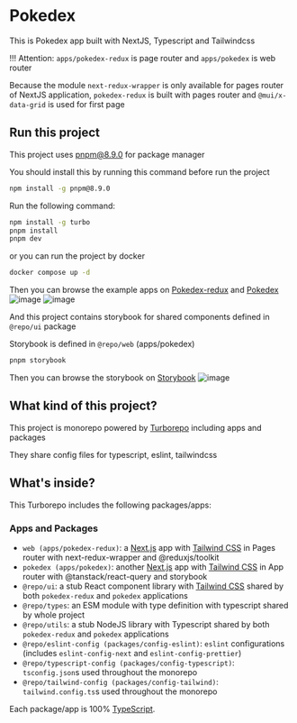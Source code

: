 # Pokedex

This is Pokedex app built with NextJS, Typescript and Tailwindcss

!!! Attention: `apps/pokedex-redux` is page router and `apps/pokedex` is web router

Because the module `next-redux-wrapper` is only available for pages router of NextJS application, `pokedex-redux` is built with pages router and `@mui/x-data-grid` is used for first page

## Run this project

This project uses pnpm@8.9.0 for package manager

You should install this by running this command before run the project

```sh
npm install -g pnpm@8.9.0
```

Run the following command:

```sh
npm install -g turbo
pnpm install
pnpm dev
```

or you can run the project by docker

```sh
docker compose up -d
```

Then you can browse the example apps on [Pokedex-redux](http://localhost:3000) and [Pokedex](http://localhost:3001)
![image](https://github.com/dragon1227/pokemon-explorer/assets/122885050/b5f1cdb3-19ce-4131-be47-28ac82771596)
![image](https://github.com/dragon1227/pokemon-explorer/assets/122885050/94203b23-fa79-4d15-b446-c8fd732757aa)


And this project contains storybook for shared components defined in `@repo/ui` package

Storybook is defined in `@repo/web` (apps/pokedex)

```sh
pnpm storybook
```

Then you can browse the storybook on [Storybook](http://localhost:6006)
![image](https://github.com/dragon1227/pokemon-explorer/assets/122885050/1735c3a9-8c0f-40cd-ac6a-733418153952)


## What kind of this project?

This project is monorepo powered by [Turborepo](http://turbo.build) including apps and packages

They share config files for typescript, eslint, tailwindcss

## What's inside?

This Turborepo includes the following packages/apps:

### Apps and Packages

- `web (apps/pokedex-redux)`: a [Next.js](https://nextjs.org/) app with [Tailwind CSS](https://tailwindcss.com/) in Pages router with next-redux-wrapper and @reduxjs/toolkit
- `pokedex (apps/pokedex)`: another [Next.js](https://nextjs.org/) app with [Tailwind CSS](https://tailwindcss.com/) in App router with @tanstack/react-query and storybook
- `@repo/ui`: a stub React component library with [Tailwind CSS](https://tailwindcss.com/) shared by both `pokedex-redux` and `pokedex` applications
- `@repo/types`: an ESM module with type definition with typescript shared by whole project
- `@repo/utils`: a stub NodeJS library with Typescript shared by both `pokedex-redux` and `pokedex` applications
- `@repo/eslint-config (packages/config-eslint)`: `eslint` configurations (includes `eslint-config-next` and `eslint-config-prettier`)
- `@repo/typescript-config (packages/config-typescript)`: `tsconfig.json`s used throughout the monorepo
- `@repo/tailwind-config (packages/config-tailwind)`: `tailwind.config.ts`s used throughout the monorepo

Each package/app is 100% [TypeScript](https://www.typescriptlang.org/).
